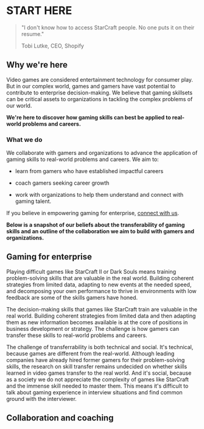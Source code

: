 # START HERE

> "I don't know how to access StarCraft people. No one puts it on their resume."
>
> Tobi Lutke, CEO, Shopify

## Why we're here

Video games are considered entertainment technology for consumer play. But in our complex world, games and gamers have vast potential to contribute to enterprise decision-making. We believe that gaming skillsets can be critical assets to organizations in tackling the complex problems of our world. 

**We're here to discover how gaming skills can best be applied to real-world problems and careers.**

### What we do

We collaborate with gamers and organizations to advance the application of gaming skills to real-world problems and careers. We aim to: 

* learn from gamers who have established impactful careers

* coach gamers seeking career growth

* work with organizations to help them understand and connect with gaming talent.

If you believe in empowering gaming for enterprise, [connect with us](). 

**Below is a snapshot of our beliefs about the transferability of gaming skills and an outline of the collaboration we aim to build with gamers and organizations.**

## Gaming for enterprise

Playing difficult games like StarCraft II or Dark Souls means training problem-solving skills that are valuable in the real world. 
Building coherent strategies from limited data, adapting to new events at the needed speed, and decomposing your own performance to thrive in environments with low feedback are some of the skills gamers have honed. 

The decision-making skills that games like StarCraft train are valuable in the real world. Building coherent strategies from limited data and then adapting them as new information becomes available is at the core of positions in business development or strategy. The challenge is how gamers can transfer these skills to real-world problems and careers. 

The challenge of transferrability is both technical and social. It's technical, because games are different from the real-world. Although leading companies have already hired former gamers for their problem-solving skills, the research on skill transfer remains undecided on whether skills learned in video games transfer to the real world. And it's social, because as a society we do not appreciate the complexity of games like StarCraft and the immense skill needed to master them. This means it's difficult to talk about gaming experience in interview situations and find common ground with the interviewer. 

## Collaboration and coaching


